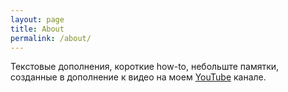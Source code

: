 ```yaml
---
layout: page
title: About
permalink: /about/
---
```



Текстовые дополнения, короткие how-to, небольште памятки, созданные в дополнение к видео на моем [YouTube](https://www.youtube.com/c/MaxTrash) канале.
